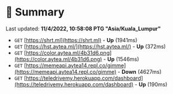 # 📖 Summary
Last updated: **11/4/2022, 10:58:08 PTG "Asia/Kuala_Lumpur"**

- `GET` [https://shrt.ml](https://shrt.ml) - **Up** (1941ms)
- `GET` [https://hst.aytea.ml/](https://hst.aytea.ml/) - **Up** (372ms)
- `GET` [https://color.aytea.ml/4b31d6.png](https://color.aytea.ml/4b31d6.png) - **Up** (1546ms)
- `GET` [https://memeapi.aytea14.repl.co/gimme](https://memeapi.aytea14.repl.co/gimme) - **Down** (4627ms)
- `GET` [https://teledrivemy.herokuapp.com/dashboard](https://teledrivemy.herokuapp.com/dashboard) - **Up** (190ms)
